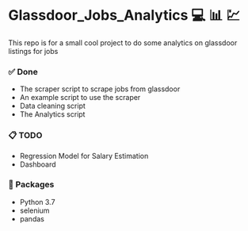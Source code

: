 # Glassdoor_Jobs_Analytics :computer: :bar_chart: :chart:
This repo is for a small cool project to do some analytics on glassdoor listings for jobs 
### :white_check_mark: Done
  * The scraper script to scrape jobs from glassdoor
  * An example script to use the scraper
  * Data cleaning script
  * The Analytics script
### :clipboard: TODO 
  * Regression Model for Salary Estimation
  * Dashboard
  
### :triangular_ruler: Packages
  * Python 3.7
  * selenium
  * pandas
